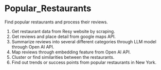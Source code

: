 # Popular_Restaurants
Find popular restaurants and process their reviews.

1. Get restaurant data from Resy website by scraping.
2. Get reviews and place detail from google maps API.
3. Summarize reviews into several different categories through LLM model through Open AI API.
4. Map reviews through embedding feature from Open AI API.
5. Cluster or find similarities between the restaurants.
6. Find out trends or success points from popular restaurants in New York.
